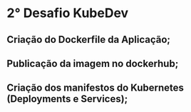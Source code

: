 # 2° Desafio KubeDev

## Criação do Dockerfile da Aplicação;
## Publicação da imagem no dockerhub;
## Criação dos manifestos do Kubernetes (Deployments e Services);
